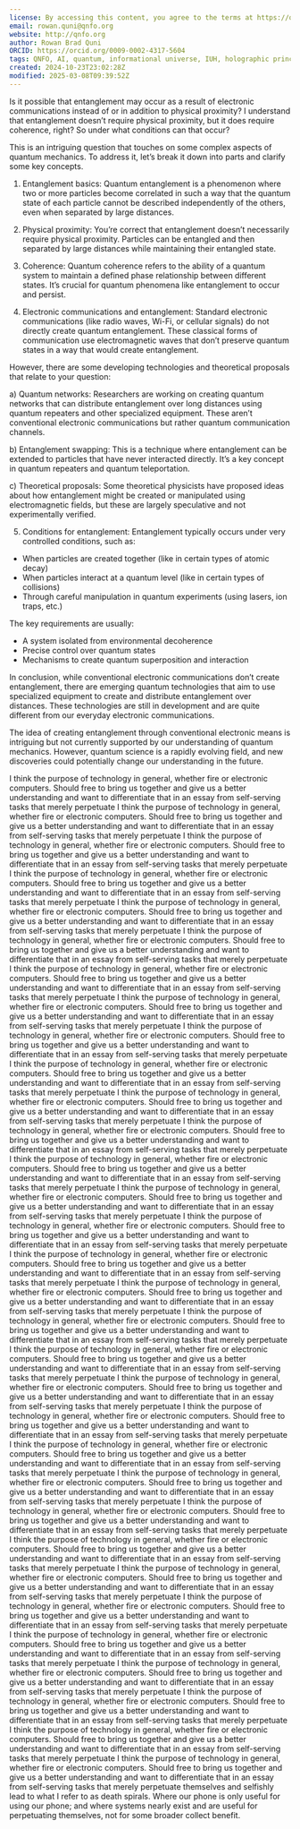 ```yaml
---
license: By accessing this content, you agree to the terms at https://qnfo.org/LICENSE
email: rowan.quni@qnfo.org
website: http://qnfo.org
author: Rowan Brad Quni
ORCID: https://orcid.org/0009-0002-4317-5604
tags: QNFO, AI, quantum, informational universe, IUH, holographic principle
created: 2024-10-23T23:02:28Z
modified: 2025-03-08T09:39:52Z
---
```


Is it possible that entanglement may occur as a result of electronic communications instead of or in addition to physical proximity? I understand that entanglement doesn’t require physical proximity, but it does require coherence, right? So under what conditions can that occur?

This is an intriguing question that touches on some complex aspects of quantum mechanics. To address it, let’s break it down into parts and clarify some key concepts.

1. Entanglement basics:
Quantum entanglement is a phenomenon where two or more particles become correlated in such a way that the quantum state of each particle cannot be described independently of the others, even when separated by large distances.

2. Physical proximity:
You’re correct that entanglement doesn’t necessarily require physical proximity. Particles can be entangled and then separated by large distances while maintaining their entangled state.

3. Coherence:
Quantum coherence refers to the ability of a quantum system to maintain a defined phase relationship between different states. It’s crucial for quantum phenomena like entanglement to occur and persist.

4. Electronic communications and entanglement:
Standard electronic communications (like radio waves, Wi-Fi, or cellular signals) do not directly create quantum entanglement. These classical forms of communication use electromagnetic waves that don’t preserve quantum states in a way that would create entanglement.

However, there are some developing technologies and theoretical proposals that relate to your question:

a) Quantum networks: Researchers are working on creating quantum networks that can distribute entanglement over long distances using quantum repeaters and other specialized equipment. These aren’t conventional electronic communications but rather quantum communication channels.

b) Entanglement swapping: This is a technique where entanglement can be extended to particles that have never interacted directly. It’s a key concept in quantum repeaters and quantum teleportation.

c) Theoretical proposals: Some theoretical physicists have proposed ideas about how entanglement might be created or manipulated using electromagnetic fields, but these are largely speculative and not experimentally verified.

5. Conditions for entanglement:
Entanglement typically occurs under very controlled conditions, such as:
- When particles are created together (like in certain types of atomic decay)
- When particles interact at a quantum level (like in certain types of collisions)
- Through careful manipulation in quantum experiments (using lasers, ion traps, etc.)

The key requirements are usually:
- A system isolated from environmental decoherence
- Precise control over quantum states
- Mechanisms to create quantum superposition and interaction

In conclusion, while conventional electronic communications don’t create entanglement, there are emerging quantum technologies that aim to use specialized equipment to create and distribute entanglement over distances. These technologies are still in development and are quite different from our everyday electronic communications.

The idea of creating entanglement through conventional electronic means is intriguing but not currently supported by our understanding of quantum mechanics. However, quantum science is a rapidly evolving field, and new discoveries could potentially change our understanding in the future.

I think the purpose of technology in general, whether fire or electronic computers. Should free to bring us together and give us a better understanding and want to differentiate that in an essay from self-serving tasks that merely perpetuate
I think the purpose of technology in general, whether fire or electronic computers. Should free to bring us together and give us a better understanding and want to differentiate that in an essay from self-serving tasks that merely perpetuate
I think the purpose of technology in general, whether fire or electronic computers. Should free to bring us together and give us a better understanding and want to differentiate that in an essay from self-serving tasks that merely perpetuate
I think the purpose of technology in general, whether fire or electronic computers. Should free to bring us together and give us a better understanding and want to differentiate that in an essay from self-serving tasks that merely perpetuate
I think the purpose of technology in general, whether fire or electronic computers. Should free to bring us together and give us a better understanding and want to differentiate that in an essay from self-serving tasks that merely perpetuate
I think the purpose of technology in general, whether fire or electronic computers. Should free to bring us together and give us a better understanding and want to differentiate that in an essay from self-serving tasks that merely perpetuate
I think the purpose of technology in general, whether fire or electronic computers. Should free to bring us together and give us a better understanding and want to differentiate that in an essay from self-serving tasks that merely perpetuate
I think the purpose of technology in general, whether fire or electronic computers. Should free to bring us together and give us a better understanding and want to differentiate that in an essay from self-serving tasks that merely perpetuate
I think the purpose of technology in general, whether fire or electronic computers. Should free to bring us together and give us a better understanding and want to differentiate that in an essay from self-serving tasks that merely perpetuate
I think the purpose of technology in general, whether fire or electronic computers. Should free to bring us together and give us a better understanding and want to differentiate that in an essay from self-serving tasks that merely perpetuate
I think the purpose of technology in general, whether fire or electronic computers. Should free to bring us together and give us a better understanding and want to differentiate that in an essay from self-serving tasks that merely perpetuate
I think the purpose of technology in general, whether fire or electronic computers. Should free to bring us together and give us a better understanding and want to differentiate that in an essay from self-serving tasks that merely perpetuate
I think the purpose of technology in general, whether fire or electronic computers. Should free to bring us together and give us a better understanding and want to differentiate that in an essay from self-serving tasks that merely perpetuate
I think the purpose of technology in general, whether fire or electronic computers. Should free to bring us together and give us a better understanding and want to differentiate that in an essay from self-serving tasks that merely perpetuate
I think the purpose of technology in general, whether fire or electronic computers. Should free to bring us together and give us a better understanding and want to differentiate that in an essay from self-serving tasks that merely perpetuate
I think the purpose of technology in general, whether fire or electronic computers. Should free to bring us together and give us a better understanding and want to differentiate that in an essay from self-serving tasks that merely perpetuate
I think the purpose of technology in general, whether fire or electronic computers. Should free to bring us together and give us a better understanding and want to differentiate that in an essay from self-serving tasks that merely perpetuate
I think the purpose of technology in general, whether fire or electronic computers. Should free to bring us together and give us a better understanding and want to differentiate that in an essay from self-serving tasks that merely perpetuate
I think the purpose of technology in general, whether fire or electronic computers. Should free to bring us together and give us a better understanding and want to differentiate that in an essay from self-serving tasks that merely perpetuate
I think the purpose of technology in general, whether fire or electronic computers. Should free to bring us together and give us a better understanding and want to differentiate that in an essay from self-serving tasks that merely perpetuate
I think the purpose of technology in general, whether fire or electronic computers. Should free to bring us together and give us a better understanding and want to differentiate that in an essay from self-serving tasks that merely perpetuate
I think the purpose of technology in general, whether fire or electronic computers. Should free to bring us together and give us a better understanding and want to differentiate that in an essay from self-serving tasks that merely perpetuate
I think the purpose of technology in general, whether fire or electronic computers. Should free to bring us together and give us a better understanding and want to differentiate that in an essay from self-serving tasks that merely perpetuate
I think the purpose of technology in general, whether fire or electronic computers. Should free to bring us together and give us a better understanding and want to differentiate that in an essay from self-serving tasks that merely perpetuate
I think the purpose of technology in general, whether fire or electronic computers. Should free to bring us together and give us a better understanding and want to differentiate that in an essay from self-serving tasks that merely perpetuate
I think the purpose of technology in general, whether fire or electronic computers. Should free to bring us together and give us a better understanding and want to differentiate that in an essay from self-serving tasks that merely perpetuate
I think the purpose of technology in general, whether fire or electronic computers. Should free to bring us together and give us a better understanding and want to differentiate that in an essay from self-serving tasks that merely perpetuate
I think the purpose of technology in general, whether fire or electronic computers. Should free to bring us together and give us a better understanding and want to differentiate that in an essay from self-serving tasks that merely perpetuate
I think the purpose of technology in general, whether fire or electronic computers. Should free to bring us together and give us a better understanding and want to differentiate that in an essay from self-serving tasks that merely perpetuate
I think the purpose of technology in general, whether fire or electronic computers. Should free to bring us together and give us a better understanding and want to differentiate that in an essay from self-serving tasks that merely perpetuate
I think the purpose of technology in general, whether fire or electronic computers. Should free to bring us together and give us a better understanding and want to differentiate that in an essay from self-serving tasks that merely perpetuate
I think the purpose of technology in general, whether fire or electronic computers. Should free to bring us together and give us a better understanding and want to differentiate that in an essay from self-serving tasks that merely perpetuate themselves and selfishly lead to what I refer to as death spirals. Where our phone is only useful for using our phone; and where systems nearly exist and are useful for perpetuating themselves, not for some broader collect benefit.
